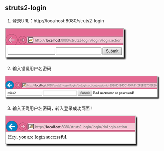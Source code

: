 ## struts2-login ##


1. 登录URL：http://localhost:8080/struts2-login

![](https://raw.githubusercontent.com/CoderDream/struts2-demo/master/struts2-login/doc/snapshot/login-001.png)

2. 输入错误用户名密码

![](https://raw.githubusercontent.com/CoderDream/struts2-demo/master/struts2-login/doc/snapshot/login-002.png)

3. 输入正确用户名密码，转入登录成功页面！

![](https://raw.githubusercontent.com/CoderDream/struts2-demo/master/struts2-login/doc/snapshot/login-003.png)





